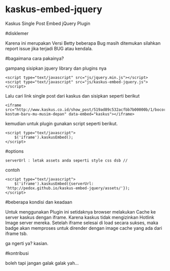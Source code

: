 kaskus-embed-jquery
===================

Kaskus Single Post Embed jQuery Plugin

#disklemer

Karena ini merupakan Versi Betty beberapa Bug masih ditemukan silahkan report issue jika terjadi BUG atau kendala.

#bagaimana cara pakainya?

gampang sisipkan jquery library dan plugins nya
	
	<script type="text/javascript" src="js/jquery.min.js"></script>
	<script type="text/javascript" src="js/kaskus-embed-jquery.js"></script>

Lalu cari link single post dari kaskus dan sisipkan seperti berikut
	
	<iframe src="http://www.kaskus.co.id/show_post/519ad89c532acfbb7b00000b/1/bocoran-kostum-baru-mu-musim-depan" data-embed="kaskus"></iframe>

kemudian untuk plugin gunakan script seperti berikut.

	<script type="text/javascript">
		$('iframe').kaskusEmbed();
	</script>

#options

	serverUrl : letak assets anda seperti style css dsb //

contoh
	
	<script type="text/javascript">
		$('iframe').kaskusEmbed({serverUrl: 'http://pedox.github.io/kaskus-embed-jquery/assets/'});
	</script>

#beberapa kondisi dan keadaan

Untuk menggunakan Plugin ini setidaknya browser melakukan Cache ke server kaskus dengan iframe.
Karena kaskus tidak mengizinkan Hotlink Image server mereka. Setelah iframe selesai di load secara sukses, maka badge akan
memproses untuk dirender dengan image cache yang ada dari iframe tsb.

ga ngerti ya? kasian.


#kontribusi 

boleh tapi jangan galak galak yah...
